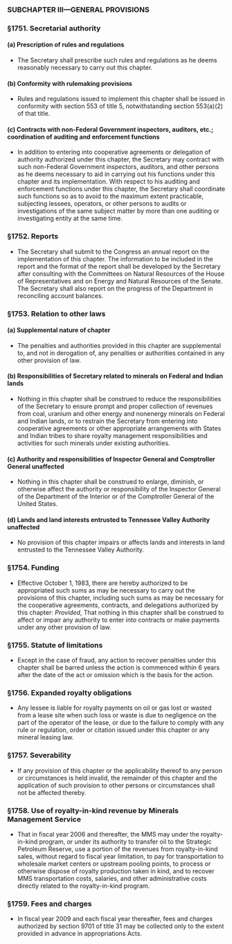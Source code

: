 ### SUBCHAPTER III—GENERAL PROVISIONS

### §1751. Secretarial authority
#### (a) Prescription of rules and regulations
* The Secretary shall prescribe such rules and regulations as he deems reasonably necessary to carry out this chapter.

#### (b) Conformity with rulemaking provisions
* Rules and regulations issued to implement this chapter shall be issued in conformity with section 553 of title 5, notwithstanding section 553(a)(2) of that title.

#### (c) Contracts with non-Federal Government inspectors, auditors, etc.; coordination of auditing and enforcement functions
* In addition to entering into cooperative agreements or delegation of authority authorized under this chapter, the Secretary may contract with such non-Federal Government inspectors, auditors, and other persons as he deems necessary to aid in carrying out his functions under this chapter and its implementation. With respect to his auditing and enforcement functions under this chapter, the Secretary shall coordinate such functions so as to avoid to the maximum extent practicable, subjecting lessees, operators, or other persons to audits or investigations of the same subject matter by more than one auditing or investigating entity at the same time.

### §1752. Reports
* The Secretary shall submit to the Congress an annual report on the implementation of this chapter. The information to be included in the report and the format of the report shall be developed by the Secretary after consulting with the Committees on Natural Resources of the House of Representatives and on Energy and Natural Resources of the Senate. The Secretary shall also report on the progress of the Department in reconciling account balances.

### §1753. Relation to other laws
#### (a) Supplemental nature of chapter
* The penalties and authorities provided in this chapter are supplemental to, and not in derogation of, any penalties or authorities contained in any other provision of law.

#### (b) Responsibilities of Secretary related to minerals on Federal and Indian lands
* Nothing in this chapter shall be construed to reduce the responsibilities of the Secretary to ensure prompt and proper collection of revenues from coal, uranium and other energy and nonenergy minerals on Federal and Indian lands, or to restrain the Secretary from entering into cooperative agreements or other appropriate arrangements with States and Indian tribes to share royalty management responsibilities and activities for such minerals under existing authorities.

#### (c) Authority and responsibilities of Inspector General and Comptroller General unaffected
* Nothing in this chapter shall be construed to enlarge, diminish, or otherwise affect the authority or responsibility of the Inspector General of the Department of the Interior or of the Comptroller General of the United States.

#### (d) Lands and land interests entrusted to Tennessee Valley Authority unaffected
* No provision of this chapter impairs or affects lands and interests in land entrusted to the Tennessee Valley Authority.

### §1754. Funding
* Effective October 1, 1983, there are hereby authorized to be appropriated such sums as may be necessary to carry out the provisions of this chapter, including such sums as may be necessary for the cooperative agreements, contracts, and delegations authorized by this chapter: _Provided_, That nothing in this chapter shall be construed to affect or impair any authority to enter into contracts or make payments under any other provision of law.

### §1755. Statute of limitations
* Except in the case of fraud, any action to recover penalties under this chapter shall be barred unless the action is commenced within 6 years after the date of the act or omission which is the basis for the action.

### §1756. Expanded royalty obligations
* Any lessee is liable for royalty payments on oil or gas lost or wasted from a lease site when such loss or waste is due to negligence on the part of the operator of the lease, or due to the failure to comply with any rule or regulation, order or citation issued under this chapter or any mineral leasing law.

### §1757. Severability
* If any provision of this chapter or the applicability thereof to any person or circumstances is held invalid, the remainder of this chapter and the application of such provision to other persons or circumstances shall not be affected thereby.

### §1758. Use of royalty-in-kind revenue by Minerals Management Service
* That in fiscal year 2006 and thereafter, the MMS may under the royalty-in-kind program, or under its authority to transfer oil to the Strategic Petroleum Reserve, use a portion of the revenues from royalty-in-kind sales, without regard to fiscal year limitation, to pay for transportation to wholesale market centers or upstream pooling points, to process or otherwise dispose of royalty production taken in kind, and to recover MMS transportation costs, salaries, and other administrative costs directly related to the royalty-in-kind program.

### §1759. Fees and charges
* In fiscal year 2009 and each fiscal year thereafter, fees and charges authorized by section 9701 of title 31 may be collected only to the extent provided in advance in appropriations Acts.
